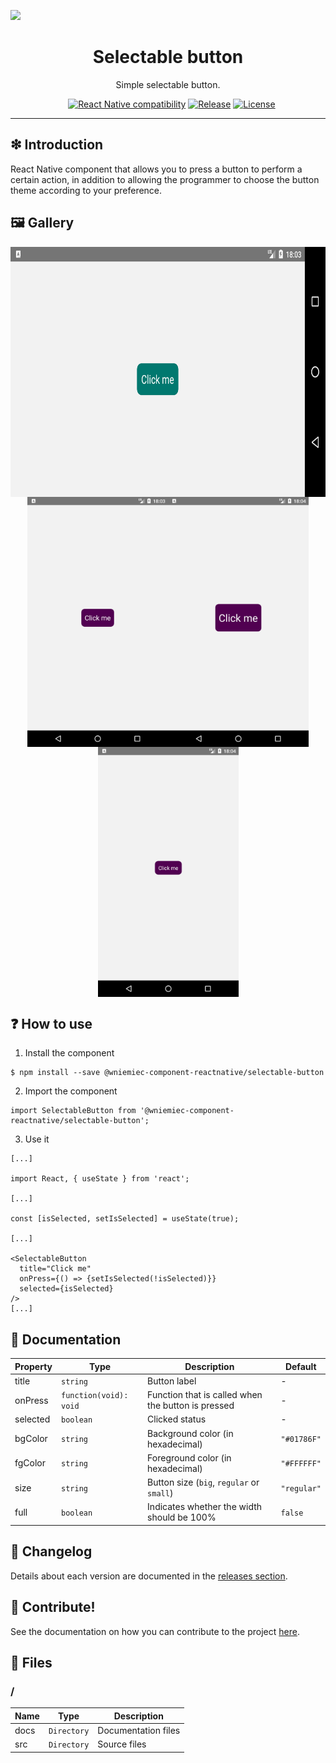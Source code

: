 ![](https://github.com/wniemiec-component-reactnative/selectable-button/blob/master/docs/img/logo/logo.jpg)

<h1 align='center'>Selectable button</h1>
<p align='center'>Simple selectable button.</p>
<p align="center">
	<a href="https://github.com/wniemiec-component-reactnative/selectable-button/actions/workflows/windows.yml"><img src="https://github.com/wniemiec-component-reactnative/selectable-button/actions/workflows/windows.yml/badge.svg" alt=""></a>
	<a href="https://github.com/wniemiec-component-reactnative/selectable-button/actions/workflows/macos.yml"><img src="https://github.com/wniemiec-component-reactnative/selectable-button/actions/workflows/macos.yml/badge.svg" alt=""></a>
	<a href="https://github.com/wniemiec-component-reactnative/selectable-button/actions/workflows/ubuntu.yml"><img src="https://github.com/wniemiec-component-reactnative/selectable-button/actions/workflows/ubuntu.yml/badge.svg" alt=""></a>
	<a href="https://reactnative.dev/"><img src="https://img.shields.io/badge/React Native-0.60+-D0008F.svg" alt="React Native compatibility"></a>
	<a href="https://www.npmjs.com/package/@wniemiec-component-reactnative/selectable-button"><img src="https://img.shields.io/npm/v/@wniemiec-component-reactnative/selectable-button" alt="Release"></a>
	<a href="https://github.com/wniemiec-component-reactnative/selectable-button/blob/master/LICENSE"><img src="https://img.shields.io/github/license/wniemiec-component-reactnative/selectable-button" alt="License"></a>
</p>
<hr />

## ❇ Introduction
React Native component that allows you to press a button to perform a certain action, in addition to allowing the programmer to choose the button theme according to your preference.

## 🖼 Gallery

<div style="display: flex; flex-direction: row; justify-content: center; align-items: center; flex-wrap: wrap"
<img height=400 src="https://raw.githubusercontent.com/wniemiec-component-reactnative/selectable-button/master/docs/img/screens/img1.png" alt="image 1" />

<img height=400 src="https://raw.githubusercontent.com/wniemiec-component-reactnative/selectable-button/master/docs/img/screens/img2.png" alt="image 2" />

<img height=400 src="https://raw.githubusercontent.com/wniemiec-component-reactnative/selectable-button/master/docs/img/screens/img3.png" alt="image 3" />

<img height=400 src="https://raw.githubusercontent.com/wniemiec-component-reactnative/selectable-button/master/docs/img/screens/img4.png" alt="image 4" />

<img height=400 src="https://raw.githubusercontent.com/wniemiec-component-reactnative/selectable-button/master/docs/img/screens/img5.png" alt="image 5" />
</div>

## ❓ How to use
1. Install the component
```
$ npm install --save @wniemiec-component-reactnative/selectable-button
```

2. Import the component
```
import SelectableButton from '@wniemiec-component-reactnative/selectable-button';
```

3. Use it
```
[...]

import React, { useState } from 'react';

[...]

const [isSelected, setIsSelected] = useState(true);

[...]

<SelectableButton
  title="Click me"
  onPress={() => {setIsSelected(!isSelected)}}
  selected={isSelected}
/>
[...]
```

## 📖 Documentation
|        Property        |Type|Description|Default|
|----------------|-------------------------------|-----------------------------|--------|
|title |`string`|Button label | - |
|onPress |`function(void): void`|Function that is called when the button is pressed| - |
|selected |`boolean`|Clicked status | - |
|bgColor |`string`|Background color (in hexadecimal)  |`"#01786F"`|
|fgColor |`string`|Foreground color (in hexadecimal)  |`"#FFFFFF"`|
|size |`string`|Button size (`big`, `regular` or `small`)  |`"regular"`|
|full |`boolean`|Indicates whether the width should be 100%  |`false`|

## 🚩 Changelog
Details about each version are documented in the [releases section](https://github.com/wniemiec-component-reactnative/selectable-button/releases).

## 🤝 Contribute!
See the documentation on how you can contribute to the project [here](https://github.com/wniemiec-component-reactnative/selectable-button/blob/master/CONTRIBUTING.md).

## 📁 Files

### /
|        Name        |Type|Description|
|----------------|-------------------------------|-----------------------------|
|docs |`Directory`|Documentation files|
|src     |`Directory`| Source files|
